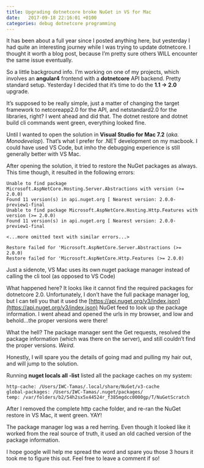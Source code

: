 ```yaml
---
title: Upgrading dotnetcore broke NuGet in VS for Mac
date:   2017-09-18 22:16:01 +0100
categories: debug dotnetcore programming
---
```


It has been about a full year since I posted anything here, but yesterday I had quite an interesting journey while I was trying to update dotnetcore. I thought it worth a blog post, because I’m pretty sure others WILL encounter the same issue eventually.

So a little background info. I’m working on one of my projects, which involves an **angular4** frontend with a **dotnetcore** API backend. Pretty standard setup. Yesterday I decided that it’s time to do the **1.1 -> 2.0** upgrade.

It’s supposed to be really simple, just a matter of changing the target framework to netcoreapp2.0 for the API, and netstandard2.0 for the libraries, right?
I went ahead and did that. The dotnet restore and dotnet build  cli commands went green, everything looked fine.

Until I wanted to open the solution in **Visual Studio for Mac 7.2** (*aka. Monodevelop*). That’s what I prefer for .NET development on my macbook. I could have used VS Code, but imho the debugging experience is still generally better with VS Mac.

After opening the solution, it tried to restore the NuGet packages as always. This time though, it resulted in the following errors:

```
Unable to find package Microsoft.AspNetCore.Hosting.Server.Abstractions with version (>= 2.0.0)
Found 11 version(s) in api.nuget.org [ Nearest version: 2.0.0-preview1-final
Unable to find package Microsoft.AspNetCore.Hosting.Http.Features with version (>= 2.0.0)
Found 11 version(s) in api.nuget.org [ Nearest version: 2.0.0-preview1-final

<...more omitted text with similar errors...>

Restore failed for 'Microsoft.AspNetCore.Server.Abstractions (>= 2.0.0)
Restore failed for 'Microsoft.AspNetCore.Http.Features (>= 2.0.0)
```

Just a sidenote, VS Mac uses its own nuget package manager instead of calling the cli tool (as opposed to VS Code)

What happened here? It looks like it cannot find the required packages for dotnetcore 2.0.
Unfortunately, I don’t have the full package manager log, but I can tell you that it used the [https://api.nuget.org/v3/index.json](https://api.nuget.org/v3/index.json) NuGet feed to look up the package information. I went ahead and opened the urls in my browser, and low and behold...the proper versions were there!

What the hell? The package manager sent the Get requests, resolved the package information (which was there on the server), and still couldn’t find the proper versions. _Weird._

Honestly, I will spare you the details of going mad and pulling my hair out, and will jump to the solution.

Running **nuget locals all -list** listed all the package caches on my system:
```
http-cache: /Users/IWC-Tamas/.local/share/NuGet/v3-cache
global-packages: /Users/IWC-Tamas/.nuget/packages/
temp: /var/folders/b2/54h2sx5x44524r_f385mgdcc0000gp/T/NuGetScratch
```

After I removed the complete http cache folder, and re-ran the NuGet restore in VS Mac, it went green. YAY!

The package manager log was a red herring. Even though it looked like it worked from the real source of truth, it used an old cached version of the package information.

I hope google will help me spread the word and spare you those 3 hours it took me to figure this out. Feel free to leave a comment if so!
